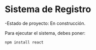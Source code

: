 <h1>Sistema de Registro</h1>

-Estado de proyecto: En construcción.

Para ejecutar el sistema, debes poner: 

```npm install react```
